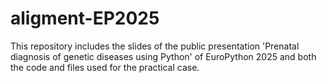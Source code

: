 # aligment-EP2025
This repository includes the slides of the public presentation 'Prenatal diagnosis of genetic diseases using Python' of EuroPython 2025 and both the code and files used for the practical case.
